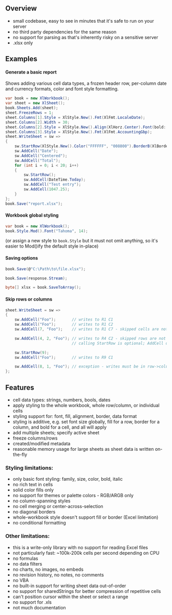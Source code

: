 ## Overview

- small codebase, easy to see in minutes that it's safe to run on your server
- no third party dependencies for the same reason
- no support for parsing as that's inherently risky on a sensitive server
- .xlsx only

## Examples

#### Generate a basic report

Shows adding various cell data types, a frozen header row, per-column date and currency formats, color and font style formatting.

```csharp
var book = new XlWorkbook();
var sheet = new XlSheet();
book.Sheets.Add(sheet);
sheet.FreezeRows = 1;
sheet.Columns[1].Style = XlStyle.New().Fmt(XlFmt.LocaleDate);
sheet.Columns[2].Width = 30;
sheet.Columns[2].Style = XlStyle.New().Align(XlHorz.Center).Font(bold: true);
sheet.Columns[3].Style = XlStyle.New().Fmt(XlFmt.AccountingGbp);
sheet.WriteSheet = sw =>
{
    sw.StartRow(XlStyle.New().Color("FFFFFF", "008800").BorderB(XlBorder.Medium).Align(XlVert.Center), height: 32);
    sw.AddCell("Date");
    sw.AddCell("Centered");
    sw.AddCell("Total");
    for (int i = 0; i < 20; i++)
    {
        sw.StartRow();
        sw.AddCell(DateTime.Today);
        sw.AddCell("Test entry");
        sw.AddCell(1047.25);
    }
};
book.Save("report.xlsx");
```

#### Workbook global styling

```csharp
var book = new XlWorkbook();
book.Style.Mod().Font("Tahoma", 14);
```

(or assign a new style to `book.Style` but it must not omit anything, so it's easier to Mod()ify the default style in-place)


#### Saving options

```csharp
book.Save(@"C:\Path\to\file.xlsx");

book.Save(response.Stream);

byte[] xlsx = book.SaveToArray();
```

#### Skip rows or columns

```csharp
sheet.WriteSheet = sw =>
{
    sw.AddCell("Foo");       // writes to R1 C1
    sw.AddCell("Foo");       // writes to R1 C2
    sw.AddCell(7, "Foo");    // writes to R1 C7 - skipped cells are not written to xlsx

    sw.AddCell(4, 2, "Foo"); // writes to R4 C2 - skipped rows are not written to xlsx
                             // calling StartRow is optional; AddCell directly to R4 is OK

    sw.StartRow(9);
    sw.AddCell("Foo");       // writes to R9 C1

    sw.AddCell(8, 1, "Foo"); // exception - writes must be in row->column order
};
```

## Features
- cell data types: strings, numbers, bools, dates
- apply styling to the whole workbook, whole row/column, or individual cells
- styling support for: font, fill, alignment, border, data format
- styling is additive, e.g. set font size globally, fill for a row, border for a column, and bold for a cell, and all will apply
- add multiple sheets; specify active sheet
- freeze columns/rows
- created/modified metadata
- reasonable memory usage for large sheets as sheet data is written on-the-fly

### Styling limitations:
- only basic font styling: family, size, color, bold, italic
- no rich text in cells
- solid color fills only
- no support for themes or palette colors - RGB/ARGB only
- no column-spanning styles
- no cell merging or center-across-selection
- no diagonal borders
- whole-workbook style doesn't support fill or border (Excel limitation)
- no conditional formatting

### Other limitations:
- this is a write-only library with no support for reading Excel files
- not particularly fast: ~100k-200k cells per second depending on CPU
- no formulas
- no data filters
- no charts, no images, no embeds
- no revision history, no notes, no comments
- no VBA
- no built-in support for writing sheet data out-of-order
- no support for sharedStrings for better compression of repetitive cells
- can't position cursor within the sheet or select a range
- no support for .xls
- not much documentation
